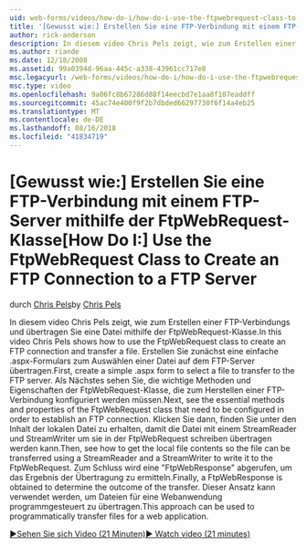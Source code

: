 ```yaml
---
uid: web-forms/videos/how-do-i/how-do-i-use-the-ftpwebrequest-class-to-create-an-ftp-connection-to-a-ftp-server
title: '[Gewusst wie:] Erstellen Sie eine FTP-Verbindung mit einem FTP-Server mithilfe der FtpWebRequest-Klasse | Microsoft-Dokumentation'
author: rick-anderson
description: In diesem video Chris Pels zeigt, wie zum Erstellen einer FTP-Verbindungs und übertragen Sie eine Datei mithilfe der FtpWebRequest-Klasse. Erstellen Sie zunächst ein einfaches ASPX-Formular zum wählen...
ms.author: riande
ms.date: 12/18/2008
ms.assetid: 99a0394d-96aa-445c-a338-43961cc717e8
msc.legacyurl: /web-forms/videos/how-do-i/how-do-i-use-the-ftpwebrequest-class-to-create-an-ftp-connection-to-a-ftp-server
msc.type: video
ms.openlocfilehash: 9a06fc8b67286d88f14eecbd7e1aa8f107eaddff
ms.sourcegitcommit: 45ac74e400f9f2b7dbded66297730f6f14a4eb25
ms.translationtype: MT
ms.contentlocale: de-DE
ms.lasthandoff: 08/16/2018
ms.locfileid: "41834719"
---
```

<a name="how-do-i-use-the-ftpwebrequest-class-to-create-an-ftp-connection-to-a-ftp-server"></a><span data-ttu-id="de451-104">[Gewusst wie:] Erstellen Sie eine FTP-Verbindung mit einem FTP-Server mithilfe der FtpWebRequest-Klasse</span><span class="sxs-lookup"><span data-stu-id="de451-104">[How Do I:] Use the FtpWebRequest Class to Create an FTP Connection to a FTP Server</span></span>
====================
<span data-ttu-id="de451-105">durch [Chris Pels](https://twitter.com/chrispels)</span><span class="sxs-lookup"><span data-stu-id="de451-105">by [Chris Pels](https://twitter.com/chrispels)</span></span>

<span data-ttu-id="de451-106">In diesem video Chris Pels zeigt, wie zum Erstellen einer FTP-Verbindungs und übertragen Sie eine Datei mithilfe der FtpWebRequest-Klasse.</span><span class="sxs-lookup"><span data-stu-id="de451-106">In this video Chris Pels shows how to use the FtpWebRequest class to create an FTP connection and transfer a file.</span></span> <span data-ttu-id="de451-107">Erstellen Sie zunächst eine einfache .aspx-Formulars zum Auswählen einer Datei auf dem FTP-Server übertragen.</span><span class="sxs-lookup"><span data-stu-id="de451-107">First, create a simple .aspx form to select a file to transfer to the FTP server.</span></span> <span data-ttu-id="de451-108">Als Nächstes sehen Sie, die wichtige Methoden und Eigenschaften der FtpWebRequest-Klasse, die zum Herstellen einer FTP-Verbindung konfiguriert werden müssen.</span><span class="sxs-lookup"><span data-stu-id="de451-108">Next, see the essential methods and properties of the FtpWebRequest class that need to be configured in order to establish an FTP connection.</span></span> <span data-ttu-id="de451-109">Klicken Sie dann, finden Sie unter den Inhalt der lokalen Datei zu erhalten, damit die Datei mit einem StreamReader und StreamWriter um sie in der FtpWebRequest schreiben übertragen werden kann.</span><span class="sxs-lookup"><span data-stu-id="de451-109">Then, see how to get the local file contents so the file can be transferred using a StreamReader and a StreamWriter to write it to the FtpWebRequest.</span></span> <span data-ttu-id="de451-110">Zum Schluss wird eine "FtpWebResponse" abgerufen, um das Ergebnis der Übertragung zu ermitteln.</span><span class="sxs-lookup"><span data-stu-id="de451-110">Finally, a FtpWebResponse is obtained to determine the outcome of the transfer.</span></span> <span data-ttu-id="de451-111">Dieser Ansatz kann verwendet werden, um Dateien für eine Webanwendung programmgesteuert zu übertragen.</span><span class="sxs-lookup"><span data-stu-id="de451-111">This approach can be used to programmatically transfer files for a web application.</span></span>

[<span data-ttu-id="de451-112">&#9654;Sehen Sie sich Video (21 Minuten)</span><span class="sxs-lookup"><span data-stu-id="de451-112">&#9654; Watch video (21 minutes)</span></span>](https://channel9.msdn.com/Blogs/ASP-NET-Site-Videos/how-do-i-use-the-ftpwebrequest-class-to-create-an-ftp-connection-to-a-ftp-server)
